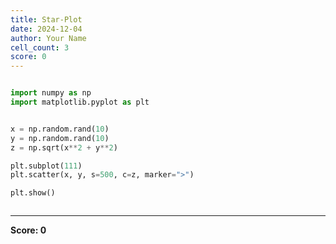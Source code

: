 ```yaml
---
title: Star-Plot
date: 2024-12-04
author: Your Name
cell_count: 3
score: 0
---
```


```python

```


```python
import numpy as np
import matplotlib.pyplot as plt


x = np.random.rand(10)
y = np.random.rand(10)
z = np.sqrt(x**2 + y**2)

plt.subplot(111)
plt.scatter(x, y, s=500, c=z, marker=">")

plt.show()
```


```python

```


---
**Score: 0**
